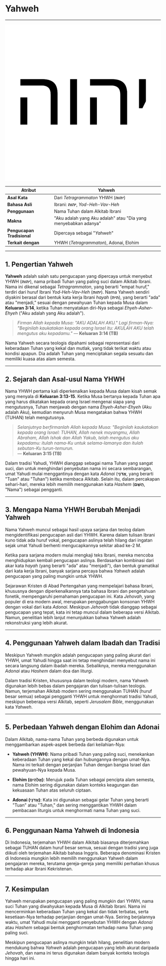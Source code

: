 # Yahweh

---

![Yahweh, nama Tuhan dalam Alkitab Ibrani dan Kristen](data/img/yhwh.svg)

| **Atribut** | **Yahweh** |
|---|---|
| **Asal Kata** | Dari *Tetragrammaton* YHWH (**יהוה**) |
| **Bahasa Asli** | Ibrani: **יהוה**, *Yod-Heh-Vav-Heh* |
| **Penggunaan** | Nama Tuhan dalam Alkitab Ibrani |
| **Makna** | "Aku adalah yang Aku adalah" atau "Dia yang menyebabkan adanya" |
| **Pengucapan Tradisional** | Dipercaya sebagai "*Yahweh*" |
| **Terkait dengan** | YHWH (*Tetragrammaton*), Adonai, Elohim |

---

## 1. Pengertian Yahweh

**Yahweh** adalah salah satu pengucapan yang dipercaya untuk menyebut YHWH (**יהוה**), nama pribadi Tuhan yang paling suci dalam Alkitab Ibrani. Nama ini dikenal sebagai *Tetragrammaton*, yang berarti "empat huruf," terdiri dari huruf Ibrani *Yod-Heh-Vav-Heh* (**יהוה**). Nama Yahweh sendiri diyakini berasal dari bentuk kata kerja Ibrani *hayah* (**היה**), yang berarti "ada" atau "menjadi," sesuai dengan pewahyuan Tuhan kepada Musa dalam **Keluaran 3:14**, ketika Tuhan menyatakan diri-Nya sebagai *Ehyeh-Asher-Ehyeh* ("Aku adalah yang Aku adalah").

> *Firman Allah kepada Musa: "AKU ADALAH AKU." Lagi firman-Nya: "Beginilah kaukatakan kepada orang Israel itu: AKULAH AKU telah mengutus aku kepadamu."*
> — **Keluaran 3:14 (TB)**

Nama Yahweh secara teologis dipahami sebagai representasi dari keberadaan Tuhan yang kekal dan mutlak, yang tidak terikat waktu atau kondisi apapun. Dia adalah Tuhan yang menciptakan segala sesuatu dan memiliki kuasa atas alam semesta.

---

## 2. Sejarah dan Asal-usul Nama YHWH

Nama YHWH pertama kali diperkenalkan kepada Musa dalam kisah semak yang menyala di **Keluaran 3:13-15**. Ketika Musa bertanya kepada Tuhan apa yang harus dikatakan kepada orang Israel mengenai siapa yang mengutusnya, Tuhan menjawab dengan nama *Ehyeh-Asher-Ehyeh* (Aku adalah Aku), kemudian menyuruh Musa mengatakan bahwa YHWH (TUHAN) telah mengutusnya.

> *Selanjutnya berfirmanlah Allah kepada Musa: "Beginilah kaukatakan kepada orang Israel: TUHAN, Allah nenek moyangmu, Allah Abraham, Allah Ishak dan Allah Yakub, telah mengutus aku kepadamu: itulah nama-Ku untuk selama-lamanya dan itulah sebutan-Ku turun-temurun.*  
> — **Keluaran 3:15 (TB)**

Dalam tradisi Yahudi, YHWH dianggap sebagai nama Tuhan yang sangat suci, dan untuk menghindari penyebutan nama ini secara sembarangan, umat Yahudi mulai menggantinya dengan kata *Adonai* (**אֲדֹנָי**, yang berarti "Tuan" atau "Tuhan") ketika membaca Alkitab. Selain itu, dalam percakapan sehari-hari, mereka lebih memilih menggunakan kata *Hashem* (**הַשֵּׁם**, "Nama") sebagai pengganti.

---

## 3. Mengapa Nama YHWH Berubah Menjadi Yahweh

Nama Yahweh muncul sebagai hasil upaya sarjana dan teolog dalam mengidentifikasi pengucapan asli dari YHWH. Karena dalam tulisan Ibrani kuno tidak ada huruf vokal, pengucapan aslinya telah hilang dari ingatan sejak umat Yahudi berhenti mengucapkannya sekitar abad ke-2 M. 

Ketika para sarjana modern mulai mengkaji teks Ibrani, mereka mencoba menghidupkan kembali pengucapan aslinya. Berdasarkan kombinasi dari akar kata *hayah* (yang berarti "ada" atau "menjadi"), dan bentuk gramatikal dari kata kerja Ibrani, banyak sarjana percaya bahwa *Yahweh* adalah pengucapan yang paling mungkin untuk YHWH.

Sejarawan Kristen di Abad Pertengahan yang mempelajari bahasa Ibrani, khususnya dengan diperkenalkannya tata bahasa Ibrani dan pengetahuan fonetik, mempengaruhi pemahaman pengucapan ini. Kata *Jehovah*, yang populer di era modern awal, merupakan penggabungan konsonan YHWH dengan vokal dari kata *Adonai*. Meskipun *Jehovah* tidak dianggap sebagai pengucapan yang tepat, kata ini tetap muncul dalam beberapa versi Alkitab. Namun, penelitian lebih lanjut menunjukkan bahwa Yahweh adalah rekonstruksi yang lebih akurat.

---

## 4. Penggunaan Yahweh dalam Ibadah dan Tradisi

Meskipun Yahweh mungkin adalah pengucapan yang paling akurat dari YHWH, umat Yahudi hingga saat ini tetap menghindari menyebut nama ini secara langsung dalam ibadah mereka. Sebaliknya, mereka menggunakan *Adonai* atau *Hashem* dalam doa dan liturgi. 

Dalam tradisi Kristen, khususnya dalam teologi modern, nama Yahweh digunakan lebih bebas dalam pengajaran dan tulisan-tulisan teologis. Namun, terjemahan Alkitab modern sering menggunakan TUHAN (huruf besar semua) sebagai pengganti YHWH untuk menghormati tradisi Yahudi, meskipun beberapa versi Alkitab, seperti *Jerusalem Bible*, menggunakan kata *Yahweh*.

---

## 5. Perbedaan Yahweh dengan Elohim dan Adonai

Dalam Alkitab, nama-nama Tuhan yang berbeda digunakan untuk menggambarkan aspek-aspek berbeda dari keilahian-Nya:

- **Yahweh (YHWH)**: Nama pribadi Tuhan yang paling suci, menekankan keberadaan Tuhan yang kekal dan hubungannya dengan umat-Nya. Nama ini terkait dengan perjanjian Tuhan dengan bangsa Israel dan pewahyuan-Nya kepada Musa.

- **Elohim (אֱלֹהִים)**: Merujuk pada Tuhan sebagai pencipta alam semesta, nama Elohim sering digunakan dalam konteks keagungan dan kekuasaan Tuhan atas seluruh ciptaan.

- **Adonai (אֲדֹנָי)**: Kata ini digunakan sebagai gelar Tuhan yang berarti "Tuan" atau "Tuhan," dan sering menggantikan YHWH dalam pembacaan liturgis untuk menghormati nama Tuhan yang suci.

---

## 6. Penggunaan Nama Yahweh di Indonesia

Di Indonesia, terjemahan YHWH dalam Alkitab biasanya diterjemahkan sebagai TUHAN dalam huruf besar semua, sesuai dengan tradisi yang juga diikuti oleh terjemahan Alkitab bahasa Inggris. Beberapa denominasi Kristen di Indonesia mungkin lebih memilih menggunakan Yahweh dalam pengajaran mereka, terutama gereja-gereja yang memiliki perhatian khusus terhadap akar Ibrani Kekristenan.

---

## 7. Kesimpulan

Yahweh merupakan pengucapan yang paling mungkin dari YHWH, nama suci Tuhan yang diwahyukan kepada Musa di Alkitab Ibrani. Nama ini mencerminkan keberadaan Tuhan yang kekal dan tidak terbatas, serta kesetiaan-Nya terhadap perjanjian dengan umat-Nya. Seiring berjalannya waktu, umat Yahudi mulai mengganti penyebutan YHWH dengan *Adonai* atau *Hashem* sebagai bentuk penghormatan terhadap nama Tuhan yang paling suci.

Meskipun pengucapan aslinya mungkin telah hilang, penelitian modern mendukung bahwa *Yahweh* adalah pengucapan yang lebih akurat daripada *Jehovah*, dan nama ini terus digunakan dalam banyak konteks teologis hingga hari ini.
